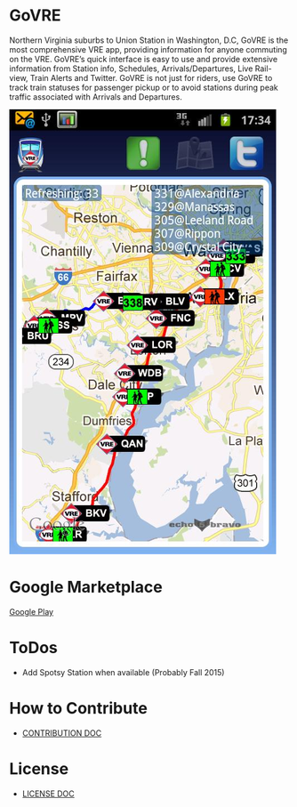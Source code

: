 # GoVRE
Northern Virginia suburbs to Union Station in Washington, D.C, GoVRE is the most comprehensive VRE app, providing information for anyone commuting on the VRE. GoVRE’s quick interface is easy to use and provide extensive information from Station info, Schedules, Arrivals/Departures, Live Rail-view, Train Alerts and Twitter. GoVRE is not just for riders, use GoVRE to track train statuses for passenger pickup or to avoid stations during peak traffic associated with Arrivals and Departures.

![alt tag](https://github.com/JasonBrannon/GoVRE/blob/master/Assets/Map.jpg)

# Google Marketplace
[Google Play](https://play.google.com/store/apps/details?id=com.echo5bravo.govre&hl=en)

# ToDos
- Add Spotsy Station when available (Probably Fall 2015)

# How to Contribute
* [CONTRIBUTION DOC](https://github.com/JasonBrannon/GoVRE/blob/master/CONTRIBUTION.md)

# License
* [LICENSE DOC](https://github.com/JasonBrannon/GoVRE/blob/master/LICENSE)